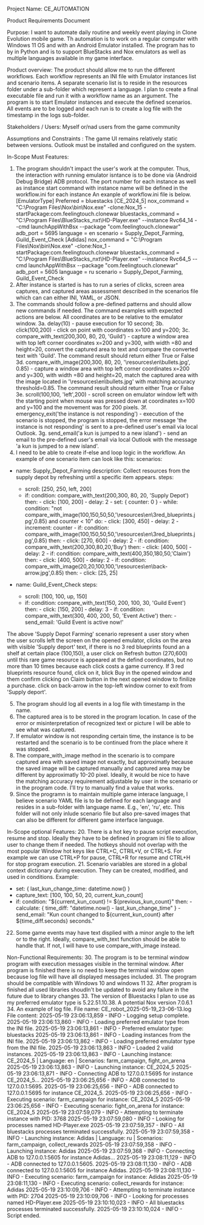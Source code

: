 Project Name: CE_AUTOMATION

Product Requirements Document

Purpose: 
I want to automate daily routine and weekly event playing in Clone Evolution mobile game.
Th automation is to work on a regular computer with Windows 11 OS and with an Android Emulator installed.
The program has to by in Python and is to support BlueStacks and Nox emulators  as well as  multiple languages available in my game interface.

Product overview:
The product should allow me to run the different workflows. Each workflow represents an INI file with Emulator instances list and scenario items. A separate scenario list is to reside in the resources folder under a sub-folder which represent a language.
I plan to create a final executable file and run it with a workflow name as an argument.
The program is to start Emulator instances and execute the defined scenarios.
All events are to be logged and each run is to create a log file with the timestamp in the logs sub-folder.

Stakeholders / Users: 
Myself or/nad users from the game community

Assumptions and Constraints :
The game UI remains relatively static between versions.
Outlook must be installed and configured on the system.

In-Scope Must Features:
1. The program shouldn't impact the user's work at the computer.
Thus, the interaction with running emulator isntance is to be done via  (Android Debug Bridge) ADB protocol. The port number for each instance as well as instance start command with instance name will be defined in the workflow.ini for each instance
An exanple of workflow.ini file is below.
[EmulatorType]
Preferred = bluestacks
[CE_2024_5]
nox_command = "C:\Program Files\Nox\bin\Nox.exe" -clone:Nox_15 -startPackage:com.feelingtouch.clonewar
bluestacks_command = "C:\Program Files\BlueStacks_nxt\HD-Player.exe" --instance Rvc64_14 --cmd launchAppWithBsx --package "com.feelingtouch.clonewar"
adb_port = 5695
language = en
scenario = Supply_Depot_Farming, Guild_Event_Check
[Adidas]
nox_command = "C:\Program Files\Nox\bin\Nox.exe" -clone:Nox_1 -startPackage:com.feelingtouch.clonewar
bluestacks_command = "C:\Program Files\BlueStacks_nxt\HD-Player.exe" --instance Rvc64_5 --cmd launchAppWithBsx --package "com.feelingtouch.clonewar"
adb_port = 5605
language = ru
scenario = Supply_Depot_Farming, Guild_Event_Check
2. After instance is started is has to run a series of clicks, screen area captures, and captured areas assessment described in the scenarios file which can can either INI, YAML, or JSON. 
3. The commands should follow a pre-defined patterns and should allow new commands if needed. The command examples with expected actions are below. All coordinates are to be relative to the emulator window. 
3a. delay(10) - pause execution for 10 second; 
3b. click(100,200) - click on point with coordinates x=100 and y=200; 
3c. compare_with_text(200,300, 80, 20, 'Guild') - capture a window area with top left corner coordinates x=200 and y=300, with width =80 and height=20, convert the captured area to text and compare the converted text with 'Guild'. The command result should return either True or False
3d. compare_with_image(200,300, 80, 20, '\resources\en\bullets.jpg', 0.85) - capture a window area with top left corner coordinates x=200 and y=300, with width =80 and height=20, match the captured area with the image located in '\resources\en\bullets.jpg' with matching accuracy threshold=0.85. The command result should return either True or False
3e. scroll(100,100, 'left',200) - scroll screen on emulator window left with the starting point when mouse was pressed down at coordinates x=100 and y=100 and the movement was for 200 pixels.
3f. emergency_exit('the instance is not responding') - execution of the scenario is stopped, the program is stopped, the error message 'the instance is not responding' is sent to a pre-defined user's email via local Outlook.
3g. send_email('a kun is jumped to a new island') - send an email to the pre-defined user's email via local Outlook with the message 'a kun is jumped to a new island'.
4. I need to be able to create if-else and loop logic in the workflow. An example of one scenario item can look like this:
scenarios:
  - name: Supply_Depot_Farming
    description: Collect resources from the supply depot by refreshing until a specific item appears.
    steps:
      - scroll: [250, 250, left, 200]
      - if:
          condition: compare_with_text(200,300, 80, 20, 'Supply Depot')
          then:
            - click: [100, 200]
            - delay: 2
            - set: { counter: 0 }
            - while:
                condition: "not compare_with_image(100,150,50,50,'\\resources\\en\\3red_blueprints.jpg',0.85) and counter < 10"
                do:
                  - click: [300, 450]
                  - delay: 2
                  - increment: counter
            - if:
                condition: compare_with_image(100,150,50,50,'\\resources\\en\\3red_blueprints.jpg',0.85)
                then:
                  - click: [270, 600]
                  - delay: 2
                  - if:
                      condition: compare_with_text(200,300,80,20,'Buy')
                      then:
                        - click: [400, 500]
                        - delay: 2
                        - if:
                            condition: compare_with_text(400,350,180,50,'Claim')
                            then:
                              - click: [400, 500]
                              - delay: 2
            - if:
                condition: compare_with_image(20,20,100,100,'\\resources\\en\\back-arrow.jpg',0.85)
                then:
                  - click: [25, 25]

  - name: Guild_Event_Check
    steps:
      - scroll: [100, 100, up, 150]
      - if:
          condition: compare_with_text(150, 200, 100, 30, 'Guild Event')
          then:
            - click: [150, 200]
            - delay: 3
            - if:
                condition: compare_with_text(300, 400, 200, 50, 'Event Active')
                then:
                  - send_email: 'Guild Event is active now!'

The above 'Supply Depot Farming' scenario represent a user story when the user scrolls left the screen on the opened emulator, clicks on the area with visible 'Supply deport' text, if there is no 3 red blueprints found an a shelf at certain place (100,150), a user click on Refresh button (270,600) until this rare game resource is appeared at the defind coordinates, but no more than 10 times because each click costs a game currency.
If 3 red blueprints resource found, click on it, blick Buy in the opened window and them confirm clicking on Claim button in the next opened window to finilize a purchase. click on back-arrow in the top-left window corner to exit from 'Supply deport'.

5. The program should log all events in a log file with timestamp in the name.
6. The captured area is to be stored in the program location. In case of the error or misinterpretation of recognized text or picture I will be able to see what was captured.
7. If emulator window is not responding certain time, the instance is to be restarted and the scenario is to be continued from the place where it was stopped.
8. The compare_with_image method in the scenario is to compare captured area with saved image not exactly, but approximatly because the saved image will be captured manually and captured area may be different by approximatly 10-20 pixel. Ideally, it would be nice to have the matching accuracy requirement adjustable by user in the scenario or in the program code. I'll try to manually find a value that works.
9. Since the programn is to maintain multiple game interace language, I believe scenario YAML file is to be defined for each language and resides in a sub-folder with language name. E.g., 'en', 'ru', etc. This folder will not only inlude scenario file but also pre-saved images that can also be different for different game interface language.

In-Scope optional Features:
20. There is a hot key to pause script execution, resume and stop. Ideally they have to be defined in program ini file to allow user to change them if needed. The hotkeys should not overlap with the most popular Window hot keys like CTRL+C, CTRIL+V, or CTRL+S. For example we can use CTRL+P for pause, CTRL+R for resume and CTRL+H for stop program execution.
21. Scenario variables are stored in a global context dictionary during execution. They can be created, modified, and used in conditions.
Example:
- set: { last_kun_change_time: datetime.now() }
- capture_text: [100, 100, 50, 20, current_kun_count]
- if:
    condition: "${current_kun_count} != ${previous_kun_count}"
    then:
      - calculate: { time_diff: "datetime.now() - last_kun_change_time" }
      - send_email: "Kun count changed to ${current_kun_count} after ${time_diff.seconds} seconds."
22. Some game events may have text displied with a minor angle to the left or to the right. Ideally, compare_with_text function should be able to handle that. If not, I will have to use compare_with_image instead.

Non-Functional Requirements: 
30. The program is to be terminal window program with execution messages visible in the terminal window. After program is finished there is no need to keep the terminal window open because log file will have all displayed messages included.
31. The program should be compatible with Windows 10 and windows 11
32. After  program is finished all used libraries shoudln't be updated to avoid any failure in the future due to library changes
33. The version of Bluestacks I plan to use as my preferred emulator type is 5.22.51.10.38. A potential Nox version 7.0.6.1
34. An example of log file. File name: CE_robot_2025-05-19_23-06-13.log
File content:
2025-05-19 23:06:13,859 - INFO - Logging setup complete.
2025-05-19 23:06:13,860 - INFO - Loading preferred emulator type from the INI file.
2025-05-19 23:06:13,861 - INFO - Preferred emulator type: bluestacks
2025-05-19 23:06:13,861 - INFO - Loading instances from the INI file.
2025-05-19 23:06:13,862 - INFO - Loading preferred emulator type from the INI file.
2025-05-19 23:06:13,863 - INFO - Loaded 2 valid instances.
2025-05-19 23:06:13,863 - INFO - Launching instance: CE_2024_5 | Language: en | Scenarios: farm_campaign, fight_on_arena
2025-05-19 23:06:13,863 - INFO - Launching instance: CE_2024_5
2025-05-19 23:06:13,871 - INFO - Connecting ADB to 127.0.0.1:5695 for instance CE_2024_5...
2025-05-19 23:06:25,656 - INFO - ADB connected to 127.0.0.1:5695.
2025-05-19 23:06:25,656 - INFO - ADB connected to 127.0.0.1:5695 for instance CE_2024_5.
2025-05-19 23:06:25,656 - INFO - Executing scenario: farm_campaign for instance: CE_2024_5
2025-05-19 23:06:25,656 - INFO - Executing scenario: fight_on_arena for instance: CE_2024_5
2025-05-19 23:07:59,079 - INFO - Attempting to terminate instance with PID: 3768
2025-05-19 23:07:59,080 - INFO - Looking for processes named HD-Player.exe
2025-05-19 23:07:59,357 - INFO - All bluestacks processes terminated successfully.
2025-05-19 23:07:59,358 - INFO - Launching instance: Adidas | Language: ru | Scenarios: farm_campaign, collect_rewards
2025-05-19 23:07:59,358 - INFO - Launching instance: Adidas
2025-05-19 23:07:59,368 - INFO - Connecting ADB to 127.0.0.1:5605 for instance Adidas...
2025-05-19 23:08:11,129 - INFO - ADB connected to 127.0.0.1:5605.
2025-05-19 23:08:11,130 - INFO - ADB connected to 127.0.0.1:5605 for instance Adidas.
2025-05-19 23:08:11,130 - INFO - Executing scenario: farm_campaign for instance: Adidas
2025-05-19 23:08:11,130 - INFO - Executing scenario: collect_rewards for instance: Adidas
2025-05-19 23:10:09,706 - INFO - Attempting to terminate instance with PID: 2704
2025-05-19 23:10:09,706 - INFO - Looking for processes named HD-Player.exe
2025-05-19 23:10:10,023 - INFO - All bluestacks processes terminated successfully.
2025-05-19 23:10:10,024 - INFO - Script ended.
